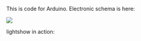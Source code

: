 This is code for Arduino. 
Electronic schema is here:

![](https://lh3.googleusercontent.com/C1MxVSIUHmNomI4mpiPm5t4Acia2oX49jUITd7sRp6tYAeDCBJ81coLwPRmwMKUdLrgNYgF-exoTow4wdFu5x6ljE6c1aYAFbHtQgnVKBTl6WWzCMNKu-XdjhWCsquhA9_xWxdB0ozjhDvDNizPVZ8KA9dnGBwu9jP3AweyIJ4n_tu2knJAfXdtKb1uxDJ77hvegbWhMWS6jtTQUd-8pAJS47eq6dkgdoU8TbwE2CT49LfSE-sGEtMK00TYa2DcpAFU4GBcN18X006T1p26LE20gx8pqC_GGZt4UmSfM1aDrBX55kawhtNJZ5_WxuZWJ3K0JmOeJ_YYheUZU-eAHITLuAv5t4-156LNDOwxZdj4rJrP-iEWsEPyF0skSM-GDHnGwwnErms0so3YPJdgC7F9AG0pdaniIjKbxNIVJa55WXJW42xyGt2FRpNBoOtIdZ9faDnb5DosGDF6d6Z1HPU2sK4U_KZYDvQpFVi-Ir2CPCXMn8SHJEyEC86IysFaI-M4sDPmGU7aMlgCmSVN3Y1K97Omx2K1DR2UTAE2zysR3ktU1gFPZt-Y21NimT3Lg_pDGZtiskHq3A66mpabNKqnQ8o_Vqj2jmJ8eenGFpEJUMbL7i-JSBciyx9yqeg03c-92zt8dC8_LRNGr2k3Z_oZ6p55Q-glesJMLffGhAYdmDKBSisybwZc=w883-h533-no)


lightshow in action:
[![]()](https://www.youtube.com/watch?v=fRF_z4JCFXo)

